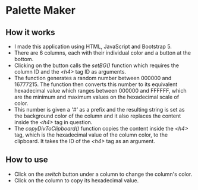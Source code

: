 # Palette Maker

## How it works
* I made this application using HTML, JavaScript and Bootstrap 5. 
* There are 6 columns, each with their individual color and a button at the bottom. 
* Clicking on the button calls the _setBG()_ function which requires the column ID and the _\<h4\>_ tag ID as arguments.
* The function generates a random number between 000000 and 16777215. The function then converts this number to its equivalent hexadecimal value which ranges between 000000 and FFFFFF, which are the minimum and maximum values on the hexadecimal scale of color.
* This number is given a _'#'_ as a prefix and the resulting string is set as the background color of the column and it also replaces the content inside the _\<h4\>_ tag in question.
* The _copyDivToClipboard()_ function copies the content inside the _\<h4\>_ tag, which is the hexadecimal value of the column color, to the clipboard. It takes the ID of the _\<h4\>_ tag as an argument.

## How to use
* Click on the _switch_ button under a column to change the column's color.
* Click on the column to copy its hexadecimal value.
